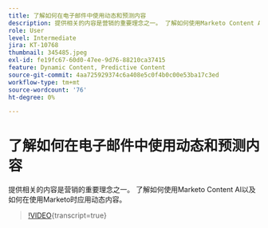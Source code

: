 ```yaml
---
title: 了解如何在电子邮件中使用动态和预测内容
description: 提供相关的内容是营销的重要理念之一。 了解如何使用Marketo Content AI以及如何在使用Marketo时应用动态内容。
role: User
level: Intermediate
jira: KT-10768
thumbnail: 345485.jpeg
exl-id: fe19fc67-60d0-47ee-9d76-88210ca37415
feature: Dynamic Content, Predictive Content
source-git-commit: 4aa725929374c6a408e5c0f4b0c00e53ba17c3ed
workflow-type: tm+mt
source-wordcount: '76'
ht-degree: 0%

---
```


# 了解如何在电子邮件中使用动态和预测内容

提供相关的内容是营销的重要理念之一。 了解如何使用Marketo Content AI以及如何在使用Marketo时应用动态内容。

>[!VIDEO](https://video.tv.adobe.com/v/3411446/?quality=12&learn=on&captions=chi_hans){transcript=true}
